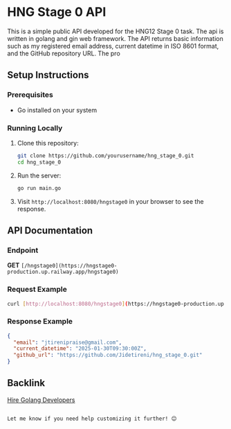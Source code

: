 # HNG Stage 0 API  
This is a simple public API developed for the HNG12 Stage 0 task. The api is written in golang and gin web framework.
The API returns basic information such as my registered email address, current datetime in ISO 8601 format, and the GitHub repository URL.
The pro


## Setup Instructions

### Prerequisites
- Go installed on your system

### Running Locally
1. Clone this repository:
   ```bash
   git clone https://github.com/yourusername/hng_stage_0.git
   cd hng_stage_0
   ```

2. Run the server:
   ```bash
   go run main.go
   ```

3. Visit `http://localhost:8080/hngstage0` in your browser to see the response.

## API Documentation

### Endpoint
**GET** `[/hngstage0](https://hngstage0-production.up.railway.app/hngstage0)`

### Request Example
```bash
curl [http://localhost:8080/hngstage0](https://hngstage0-production.up.railway.app/hngstage0)
```

### Response Example
```json
{
  "email": "jtirenipraise@gmail.com",
  "current_datetime": "2025-01-30T09:30:00Z",
  "github_url": "https://github.com/Jidetireni/hng_stage_0.git"
}
```

## Backlink
[Hire Golang Developers](https://hng.tech/hire/golang-developers)
```

Let me know if you need help customizing it further! 😊
